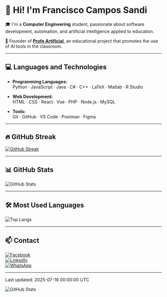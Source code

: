 # 👋 Hi! I'm Francisco Campos Sandi

🎓 I'm a **Computer Engineering** student, passionate about software development, automation, and artificial intelligence applied to education.

🧠 Founder of **[Profe Artificial](https://www.facebook.com/profile.php?id=61563914024424)**, an educational project that promotes the use of AI tools in the classroom.

---

## 💻 Languages and Technologies

- **Programming Languages:**  
  Python · JavaScript · Java · C# · C++ · LaTeX · Matlab · R Studio

- **Web Development:**  
  HTML · CSS · React · Vue · PHP · Node.js · MySQL

- **Tools:**  
  Git · GitHub · VS Code · Postman · Figma

---

## 🔥 GitHub Streak
[![GitHub Streak](https://streak-stats.demolab.com?user=Francisco-Campos-S&theme=whatsapp-dark&mode=weekly)](https://git.io/streak-stats)

---

## 📊 GitHub Stats

![GitHub Stats](https://github-readme-stats.vercel.app/api?username=Francisco-Campos-S&show_icons=true&theme=dark&icon_color=29bf12&title_color=29bf12&text_color=dddddd&bg_color=0d1117)

---

## 🛠️ Most Used Languages

![Top Langs](https://github-readme-stats.vercel.app/api/top-langs/?username=Francisco-Campos-S&layout=compact&hide_progress=true&theme=dark&title_color=29bf12&text_color=dddddd&bg_color=0d1117&border_radius=10)

---

## 📫 Contact

[![Facebook](https://img.shields.io/badge/Facebook-Profe%20Artificial-1877F2?style=flat&logo=facebook&logoColor=white)](https://www.facebook.com/profile.php?id=61563914024424)  
[![LinkedIn](https://img.shields.io/badge/LinkedIn-Francisco%20Campos-0A66C2?style=flat&logo=linkedin&logoColor=white)](https://www.linkedin.com/in/francisco-campos-8269832a5/)  
[![WhatsApp](https://img.shields.io/badge/WhatsApp-Message%20me-25D366?style=flat&logo=whatsapp&logoColor=white)](https://wa.me/50687590160?text=Hi%20Francisco%2C%20I%20saw%20your%20GitHub%20profile%20and%20would%20like%20to%20connect%20with%20you.)

---

<!--TIMESTAMP--> Last updated: 2025-07-16 00:00:00 UTC

![GitHub Stats](https://github-readme-stats.vercel.app/api?username=Francisco-Campos-S&show_icons=true&theme=verd)


